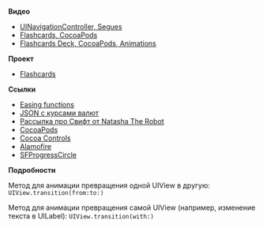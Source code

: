 **Видео**

- [UINavigationController, Segues](https://youtu.be/lZOJidkPzBk)
- [Flashcards, CocoaPods](https://youtu.be/OUWOXoSu_4c)
- [Flashcards Deck, CocoaPods, Animations](https://youtu.be/PBG094ruq54)

**Проект**

- [Flashcards](https://github.com/m4rr/MosCoding/tree/master/Flashcards)

**Ссылки**

- [Easing functions](http://easings.net)
- [JSON с курсами валют](https://api.fixer.io/latest?base=usd)
- [Рассылка про Свифт от Natasha The Robot](https://swiftnews.curated.co)
- [CocoaPods](https://cocoapods.org)
- [Cocoa Controls](https://www.cocoacontrols.com/)
- [Alamofire](https://github.com/Alamofire/Alamofire)
- [SFProgressCircle](https://github.com/sfcd/SFProgressCircle)

**Подробности**

Метод для анимации превращения одной UIView в другую:
`UIView.transition(from:to:)`

Метод для анимации превращения самой UIView (например, изменение текста в UILabel):
`UIView.transition(with:)`
